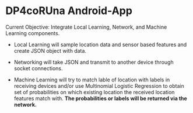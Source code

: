 # DP4coRUna Android-App

Current Objective: Integrate Local Learning, Network, and Machine Learning components.

- Local Learning will sample location data and sensor based features and create JSON object with data.

- Networking will take JSON and transmit to another device through socket connections.

- Machine Learning will try to match lable of location with labels in receiving devices and/or use Multinomial Logistic Regression to obtain set of probabilities on which existing location the received location features match with. **The probabilities or labels will be returned via the network.**

